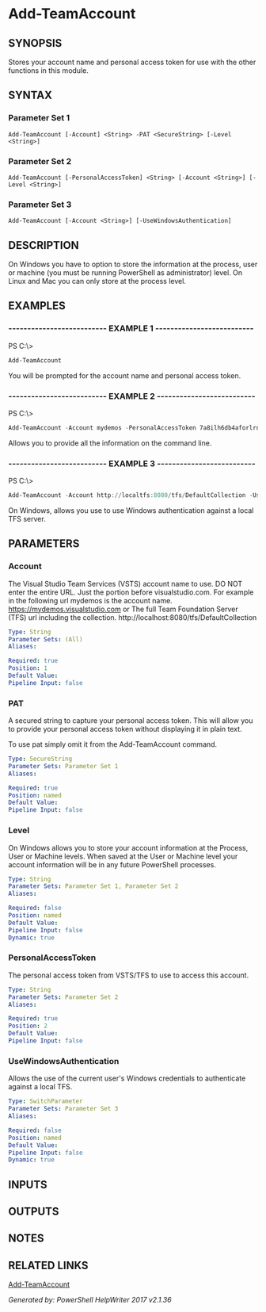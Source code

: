﻿# Add-TeamAccount

## SYNOPSIS
Stores your account name and personal access token for use with the other
functions in this module.

## SYNTAX

### Parameter Set 1
```
Add-TeamAccount [-Account] <String> -PAT <SecureString> [-Level <String>]
```

### Parameter Set 2
```
Add-TeamAccount [-PersonalAccessToken] <String> [-Account <String>] [-Level <String>]
```

### Parameter Set 3
```
Add-TeamAccount [-Account <String>] [-UseWindowsAuthentication]
```

## DESCRIPTION
On Windows you have to option to store the information at the process, user
or machine (you must be running PowerShell as administrator) level. On Linux
and Mac you can only store at the process level.

## EXAMPLES

### -------------------------- EXAMPLE 1 --------------------------
PS C:\\\>
```powershell
Add-TeamAccount
```

You will be prompted for the account name and personal access token.

### -------------------------- EXAMPLE 2 --------------------------
PS C:\\\>
```powershell
Add-TeamAccount -Account mydemos -PersonalAccessToken 7a8ilh6db4aforlrnrqmdrxdztkjvcc4uhlh5vgbmgap3mziwnga
```

Allows you to provide all the information on the command line.

### -------------------------- EXAMPLE 3 --------------------------
PS C:\\\>
```powershell
Add-TeamAccount -Account http://localtfs:8080/tfs/DefaultCollection -UseWindowsAuthentication
```

On Windows, allows you use to use Windows authentication against a local TFS server.

## PARAMETERS

### Account
The Visual Studio Team Services (VSTS) account name to use. DO NOT enter the
entire URL.  Just the portion before visualstudio.com. For example in the
following url mydemos is the account name.
https://mydemos.visualstudio.com
or
The full Team Foundation Server (TFS) url including the collection.
http://localhost:8080/tfs/DefaultCollection

```yaml
Type: String
Parameter Sets: (All)
Aliases: 

Required: true
Position: 1
Default Value: 
Pipeline Input: false
```

### PAT
A secured string to capture your personal access token.  This will allow you
to provide your personal access token without displaying it in plain text.

To use pat simply omit it from the Add-TeamAccount command.

```yaml
Type: SecureString
Parameter Sets: Parameter Set 1
Aliases: 

Required: true
Position: named
Default Value: 
Pipeline Input: false
```

### Level
On Windows allows you to store your account information at the Process, User or Machine levels.  When saved at the User or Machine level your account information will be in any future PowerShell processes.

```yaml
Type: String
Parameter Sets: Parameter Set 1, Parameter Set 2
Aliases: 

Required: false
Position: named
Default Value: 
Pipeline Input: false
Dynamic: true
```

### PersonalAccessToken
The personal access token from VSTS/TFS to use to access this account.

```yaml
Type: String
Parameter Sets: Parameter Set 2
Aliases: 

Required: true
Position: 2
Default Value: 
Pipeline Input: false
```

### UseWindowsAuthentication
Allows the use of the current user's Windows credentials to authenticate against a local TFS.

```yaml
Type: SwitchParameter
Parameter Sets: Parameter Set 3
Aliases: 

Required: false
Position: named
Default Value: 
Pipeline Input: false
Dynamic: true
```

## INPUTS

## OUTPUTS

## NOTES

## RELATED LINKS

[Add-TeamAccount]()


*Generated by: PowerShell HelpWriter 2017 v2.1.36*

